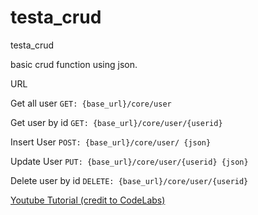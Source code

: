 # testa_crud
testa_crud

basic crud function using json.

URL

Get all user
`GET: {base_url}/core/user`

Get user by id
`GET: {base_url}/core/user/{userid}`

Insert User
`POST: {base_url}/core/user/ {json}`

Update User
`PUT: {base_url}/core/user/{userid} {json}`

Delete user by id
`DELETE: {base_url}/core/user/{userid}`



[Youtube Tutorial (credit to CodeLabs)][qwe]

[qwe]: https://www.youtube.com/watch?v=hj-NP09h4uo&t=10s